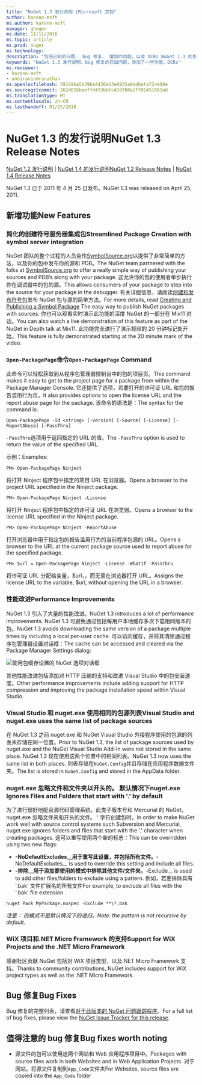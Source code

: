 ```yaml
---
title: "NuGet 1.3 发行说明 |Microsoft 文档"
author: karann-msft
ms.author: karann-msft
manager: ghogen
ms.date: 11/11/2016
ms.topic: article
ms.prod: nuget
ms.technology: 
description: "包括已知的问题、 bug 修复、 增加的功能，以及 DCRs NuGet 1.3 的发行说明。"
keywords: "NuGet 1.3 发行说明，bug 修复的已知问题，添加了一些功能，DCRs"
ms.reviewer:
- karann-msft
- unniravindranathan
ms.openlocfilehash: 59169be5b39ba4436e13e0935a0ad6efa724e08e
ms.sourcegitcommit: 262d026beeffd4f3b6fc47d780a2f701451663a8
ms.translationtype: MT
ms.contentlocale: zh-CN
ms.lasthandoff: 01/25/2018
---
```

# <a name="nuget-13-release-notes"></a><span data-ttu-id="df7fe-104">NuGet 1.3 的发行说明</span><span class="sxs-lookup"><span data-stu-id="df7fe-104">NuGet 1.3 Release Notes</span></span>

<span data-ttu-id="df7fe-105">[NuGet 1.2 发行说明](../release-notes/nuget-1.2.md) | [NuGet 1.4 的发行说明](../release-notes/nuget-1.4.md)</span><span class="sxs-lookup"><span data-stu-id="df7fe-105">[NuGet 1.2 Release Notes](../release-notes/nuget-1.2.md) | [NuGet 1.4 Release Notes](../release-notes/nuget-1.4.md)</span></span>

<span data-ttu-id="df7fe-106">NuGet 1.3 已于 2011 年 4 月 25 日发布。</span><span class="sxs-lookup"><span data-stu-id="df7fe-106">NuGet 1.3 was released on April 25, 2011.</span></span>

## <a name="new-features"></a><span data-ttu-id="df7fe-107">新增功能</span><span class="sxs-lookup"><span data-stu-id="df7fe-107">New Features</span></span>

### <a name="streamlined-package-creation-with-symbol-server-integration"></a><span data-ttu-id="df7fe-108">简化的创建符号服务器集成包</span><span class="sxs-lookup"><span data-stu-id="df7fe-108">Streamlined Package Creation with symbol server integration</span></span>

<span data-ttu-id="df7fe-109">NuGet 团队的整个过程的人员合作[SymbolSource.org](http://www.symbolsource.org/)以提供了非常简单的方法，以及你的包中发布你的源和 PDB。</span><span class="sxs-lookup"><span data-stu-id="df7fe-109">The NuGet team partnered with the folks at [SymbolSource.org](http://www.symbolsource.org/) to offer a really simple way of publishing your sources and PDB’s along with your package.</span></span> <span data-ttu-id="df7fe-110">这允许你的包的使用者单步执行你在调试器中的包的源。</span><span class="sxs-lookup"><span data-stu-id="df7fe-110">This allows consumers of your package to step into the source for your package in the debugger.</span></span> <span data-ttu-id="df7fe-111">有关详细信息，请阅读[创建和发布符号包](../create-packages/symbol-packages.md)发布 NuGet 包与源的简单方法。</span><span class="sxs-lookup"><span data-stu-id="df7fe-111">For more details, read [Creating and Publishing a Symbol Package](../create-packages/symbol-packages.md) The easy way to publish NuGet packages with sources.</span></span> <span data-ttu-id="df7fe-112">你也可以观看实时演示此功能的深度 NuGet 的一部分在 Mix11 对话。</span><span class="sxs-lookup"><span data-stu-id="df7fe-112">You can also watch a live demonstration of this feature as part of the NuGet in Depth talk at Mix11.</span></span> <span data-ttu-id="df7fe-113">此功能完全进行了演示视频的 20 分钟标记处开始。</span><span class="sxs-lookup"><span data-stu-id="df7fe-113">This feature is fully demonstrated starting at the 20 minute mark of the video.</span></span>

### <a name="open-packagepage-command"></a><span data-ttu-id="df7fe-114">`Open-PackagePage`命令</span><span class="sxs-lookup"><span data-stu-id="df7fe-114">`Open-PackagePage` Command</span></span>

<span data-ttu-id="df7fe-115">此命令可以轻松获取到从程序包管理器控制台中的包的项目页。</span><span class="sxs-lookup"><span data-stu-id="df7fe-115">This command makes it easy to get to the project page for a package from within the Package Manager Console.</span></span> <span data-ttu-id="df7fe-116">它还提供了选项，若要打开的许可证 URL 和包的报告滥用行为页。</span><span class="sxs-lookup"><span data-stu-id="df7fe-116">It also provides options to open the license URL and the report abuse page for the package.</span></span>
<span data-ttu-id="df7fe-117">该命令的语法是：</span><span class="sxs-lookup"><span data-stu-id="df7fe-117">The syntax for the command is:</span></span>

    Open-PackagePage -Id <string> [-Version] [-Source] [-License] [-ReportAbuse] [-PassThru]

<span data-ttu-id="df7fe-118">`-PassThru`选项用于返回指定的 URL 的值。</span><span class="sxs-lookup"><span data-stu-id="df7fe-118">The `-PassThru` option is used to return the value of the specified URL.</span></span>

<span data-ttu-id="df7fe-119">示例：</span><span class="sxs-lookup"><span data-stu-id="df7fe-119">Examples:</span></span>

    PM> Open-PackagePage Ninject

<span data-ttu-id="df7fe-120">将打开 Ninject 程序包中指定的项目 URL 在浏览器。</span><span class="sxs-lookup"><span data-stu-id="df7fe-120">Opens a browser to the project URL specified in the Ninject package.</span></span>

    PM> Open-PackagePage Ninject -License

<span data-ttu-id="df7fe-121">将打开 Ninject 程序包中指定的许可证 URL 在浏览器。</span><span class="sxs-lookup"><span data-stu-id="df7fe-121">Opens a browser to the license URL specified in the Ninject package.</span></span>

    PM> Open-PackagePage Ninject -ReportAbuse

<span data-ttu-id="df7fe-122">打开浏览器中用于指定包的报告滥用行为的当前程序包源的 URL。</span><span class="sxs-lookup"><span data-stu-id="df7fe-122">Opens a browser to the URL at the current package source used to report abuse for the specified package.</span></span>

    PM> $url = Open-PackagePage Ninject -License -WhatIf -PassThru

<span data-ttu-id="df7fe-123">将许可证 URL 分配给变量，$url，，而无需在浏览器打开 URL。</span><span class="sxs-lookup"><span data-stu-id="df7fe-123">Assigns the license URL to the variable, $url, without opening the URL in a browser.</span></span>

### <a name="performance-improvements"></a><span data-ttu-id="df7fe-124">性能改进</span><span class="sxs-lookup"><span data-stu-id="df7fe-124">Performance Improvements</span></span>

<span data-ttu-id="df7fe-125">NuGet 1.3 引入了大量的性能改进。</span><span class="sxs-lookup"><span data-stu-id="df7fe-125">NuGet 1.3 introduces a lot of performance improvements.</span></span> <span data-ttu-id="df7fe-126">NuGet 1.3 可避免通过包括每用户本地缓存多次下载相同版本的包。</span><span class="sxs-lookup"><span data-stu-id="df7fe-126">NuGet 1.3 avoids downloading the same version of a package multiple times by including a local per-user cache.</span></span> <span data-ttu-id="df7fe-127">可以访问缓存，并将其清除通过程序包管理器设置对话框：</span><span class="sxs-lookup"><span data-stu-id="df7fe-127">The cache can be accessed and cleared via the Package Manager Settings dialog:</span></span>

![使用包缓存设置的 NuGet 选项对话框](./media/nuget-options.png)

<span data-ttu-id="df7fe-129">其他性能改进包括添加对 HTTP 压缩的支持和改进 Visual Studio 中的包安装速度。</span><span class="sxs-lookup"><span data-stu-id="df7fe-129">Other performance improvements include adding support for HTTP compression and improving the package installation speed within Visual Studio.</span></span>

### <a name="visual-studio-and-nugetexe-uses-the-same-list-of-package-sources"></a><span data-ttu-id="df7fe-130">Visual Studio 和 nuget.exe 使用相同的包源列表</span><span class="sxs-lookup"><span data-stu-id="df7fe-130">Visual Studio and nuget.exe uses the same list of package sources</span></span>

<span data-ttu-id="df7fe-131">在 NuGet 1.3 之前 nuget.exe 和 NuGet Visual Studio 外接程序使用的包源的列表未存储在同一位置。</span><span class="sxs-lookup"><span data-stu-id="df7fe-131">Prior to NuGet 1.3, the list of package sources used by nuget.exe and the NuGet Visual Studio Add-In were not stored in the same place.</span></span> <span data-ttu-id="df7fe-132">NuGet 1.3 现在使用这两个位置中的相同列表。</span><span class="sxs-lookup"><span data-stu-id="df7fe-132">NuGet 1.3 now uses the same list in both places.</span></span> <span data-ttu-id="df7fe-133">列表存储在`NuGet.Config`并且存储在应用程序数据文件夹。</span><span class="sxs-lookup"><span data-stu-id="df7fe-133">The list is stored in `NuGet.Config` and stored in the AppData folder.</span></span>

### <a name="nugetexe-ignores-files-and-folders-that-start-with--by-default"></a><span data-ttu-id="df7fe-134">nuget.exe 忽略文件和文件夹以开头的。 默认情况下</span><span class="sxs-lookup"><span data-stu-id="df7fe-134">nuget.exe Ignores Files and Folders that start with '.' by default</span></span>

<span data-ttu-id="df7fe-135">为了进行很好地配合源代码管理系统，此类子版本号和 Mercurial 的 NuGet，nuget.exe 忽略文件夹和开头的文件。 ' 字符创建包时。</span><span class="sxs-lookup"><span data-stu-id="df7fe-135">In order to make NuGet work well with source control systems such Subversion and Mercurial, nuget.exe ignores folders and files that start with the '.' character when creating packages.</span></span> <span data-ttu-id="df7fe-136">这可以重写使用两个新的标志：</span><span class="sxs-lookup"><span data-stu-id="df7fe-136">This can be overridden using two new flags:</span></span>

* <span data-ttu-id="df7fe-137">__-NoDefaultExcludes__用于重写此设置，并包括所有文件。</span><span class="sxs-lookup"><span data-stu-id="df7fe-137">__-NoDefaultExcludes__ is used to override this setting and include all files.</span></span>
* <span data-ttu-id="df7fe-138">__-排除__用于添加要使用的模式中排除其他文件/文件夹。</span><span class="sxs-lookup"><span data-stu-id="df7fe-138">__-Exclude__ is used to add other files/folders to exclude using a pattern.</span></span> <span data-ttu-id="df7fe-139">例如，若要排除具有 '.bak' 文件扩展名的所有文件</span><span class="sxs-lookup"><span data-stu-id="df7fe-139">For example, to exclude all files with the '.bak' file extension</span></span>

```
nuget Pack MyPackage.nuspec -Exclude **\*.bak
```  

<span data-ttu-id="df7fe-140">_注意： 的模式不是默认情况下的递归。_</span><span class="sxs-lookup"><span data-stu-id="df7fe-140">_Note: the pattern is not recursive by default._</span></span>

### <a name="support-for-wix-projects-and-the-net-micro-framework"></a><span data-ttu-id="df7fe-141">WiX 项目和.NET Micro Framework 的支持</span><span class="sxs-lookup"><span data-stu-id="df7fe-141">Support for WiX Projects and the .NET Micro Framework</span></span>

<span data-ttu-id="df7fe-142">感谢社区贡献 NuGet 包括对 WiX 项目类型，以及.NET Micro Framework 支持。</span><span class="sxs-lookup"><span data-stu-id="df7fe-142">Thanks to community contributions, NuGet includes support for WiX project types as well as the .NET Micro Framework.</span></span>

## <a name="bug-fixes"></a><span data-ttu-id="df7fe-143">Bug 修复</span><span class="sxs-lookup"><span data-stu-id="df7fe-143">Bug Fixes</span></span>

<span data-ttu-id="df7fe-144">Bug 修复的完整列表，请查看[对于此版本的 NuGet 问题跟踪程序](http://nuget.codeplex.com/workitem/list/advanced?keyword=&status=All&type=All&priority=All&release=NuGet%201.3&assignedTo=All&component=All&sortField=LastUpdatedDate&sortDirection=Descending&page=0)。</span><span class="sxs-lookup"><span data-stu-id="df7fe-144">For a full list of bug fixes, please view the [NuGet Issue Tracker for this release](http://nuget.codeplex.com/workitem/list/advanced?keyword=&status=All&type=All&priority=All&release=NuGet%201.3&assignedTo=All&component=All&sortField=LastUpdatedDate&sortDirection=Descending&page=0).</span></span>

## <a name="bug-fixes-worth-noting"></a><span data-ttu-id="df7fe-145">值得注意的 bug 修复</span><span class="sxs-lookup"><span data-stu-id="df7fe-145">Bug fixes worth noting</span></span>

* <span data-ttu-id="df7fe-146">源文件的包可以使用这两个网站和 Web 应用程序项目中。</span><span class="sxs-lookup"><span data-stu-id="df7fe-146">Packages with source files work in both Websites and in Web Application Projects.</span></span>
<span data-ttu-id="df7fe-147">对于网站，将源文件复制到`App_Code`文件夹</span><span class="sxs-lookup"><span data-stu-id="df7fe-147">For Websites, source files are copied into the `App_Code` folder</span></span>
